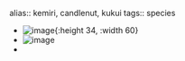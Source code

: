alias:: kemiri, candlenut, kukui
tags:: species

- ![image](https://gateway.ipfs.cybernode.ai/ipfs/Qme4qwTr69bvmKLmfFT76PzbSJCQDRanHrFK69XjbmPTt1){:height 34, :width 60}
- ![image](https://ipfs.io/ipfs/QmWEzaRQnWBHT3wDw1g2Gzgd4UTdL2xKeKjx4v9aPu6Tc7)
-